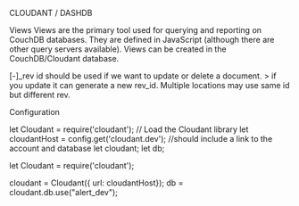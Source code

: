 CLOUDANT / DASHDB

Views
Views are the primary tool used for querying and reporting on CouchDB databases. They are defined in JavaScript (although there are other query servers available).
Views can be created in the CouchDB/Cloudant database.

[-]_rev id should be used if we want to update or delete a document. > if you update it can generate a new rev_id. Multiple locations may use same id but different rev. 


Configuration

let Cloudant = require('cloudant'); // Load the Cloudant library
let cloudantHost = config.get('cloudant.dev'); //should include a link to the account and database
let cloudant;
let db;






let Cloudant = require('cloudant');

cloudant = Cloudant({ url: cloudantHost});
db = cloudant.db.use("alert_dev");
